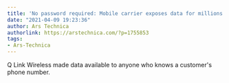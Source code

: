 ```yaml
---
title: 'No password required: Mobile carrier exposes data for millions of accounts'
date: "2021-04-09 19:23:36"
author: Ars Technica
authorlink: https://arstechnica.com/?p=1755853
tags:
- Ars-Technica
---
```

Q Link Wireless made data available to anyone who knows a customer's phone number.